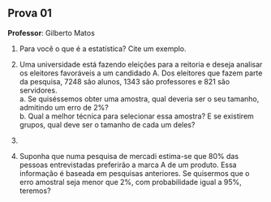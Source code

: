 ## Prova 01

**Professor**: Gilberto Matos

1. Para você o que é a estatística? Cite um exemplo.

2. Uma universidade está fazendo eleições para a reitoria e deseja analisar os eleitores favoráveis a um candidado A. Dos eleitores que fazem parte da pesquisa, 7248 são alunos, 1343 são professores e 821 são servidores.  
   a. Se quiséssemos obter uma amostra, qual deveria ser o seu tamanho, admitindo um erro de 2%?  
   b. Qual a melhor técnica para selecionar essa amostra? E se existirem grupos, qual deve ser o tamanho de cada um deles?  

3. 

4. Suponha que numa pesquisa de mercadi estima-se que 80% das pessoas entrevistadas preferirão a marca A de um produto. Essa informação é baseada em pesquisas anteriores. Se quisermos que o erro amostral seja menor que 2%, com probabilidade igual a 95%, teremos?

